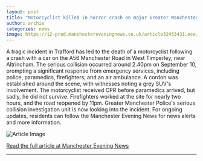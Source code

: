 ```yaml
---
layout: post
title: "Motorcyclist killed in horror crash on major Greater Manchester road"
author: archie
categories: news
image: https://i2-prod.manchestereveningnews.co.uk/article32453431.ece/ALTERNATES/s1200/0_Altrincham-RTCjpgte.jpg
---
```

A tragic incident in Trafford has led to the death of a motorcyclist following a crash with a car on the A56 Manchester Road in West Timperley, near Altrincham. The serious collision occurred around 2.40pm on September 10, prompting a significant response from emergency services, including police, paramedics, firefighters, and an air ambulance. A cordon was established around the scene, with witnesses noting a grey SUV's involvement. The motorcyclist received CPR before paramedics arrived, but sadly, he did not survive. Firefighters worked at the site for nearly two hours, and the road reopened by 11pm. Greater Manchester Police's serious collision investigation unit is now looking into the incident. For ongoing updates, residents can follow the Manchester Evening News for news alerts and more information.

![Article Image](https://i2-prod.manchestereveningnews.co.uk/article32453431.ece/ALTERNATES/s1200/0_Altrincham-RTCjpgte.jpg)

[Read the full article at Manchester Evening News](https://www.manchestereveningnews.co.uk/news/greater-manchester-news/motorcyclist-killed-horror-crash-major-32453358)

---
